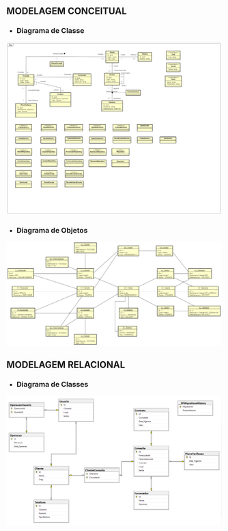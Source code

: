 ## **MODELAGEM CONCEITUAL**
- ### **Diagrama de Classe**

![](diagrama_conceitual.png)

- ### **Diagrama de Objetos**

![](DiagramObjetos.png)

## **MODELAGEM RELACIONAL**
- ### **Diagrama de Classes**

![](diagrama_relacional.png)
